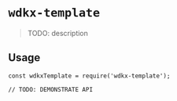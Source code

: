 # `wdkx-template`

> TODO: description

## Usage

```
const wdkxTemplate = require('wdkx-template');

// TODO: DEMONSTRATE API
```

